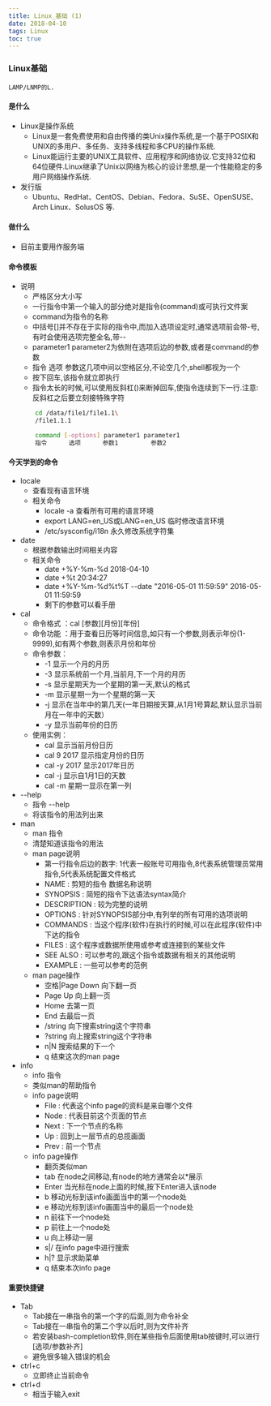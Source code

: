 ```yaml
---
title: Linux_基础 (1)
date: 2018-04-10
tags: Linux
toc: true
---
```


### Linux基础
    LAMP/LNMP的L.

<!-- more -->

#### 是什么
- Linux是操作系统
    * Linux是一套免费使用和自由传播的类Unix操作系统,是一个基于POSIX和UNIX的多用户、多任务、支持多线程和多CPU的操作系统.
    * Linux能运行主要的UNIX工具软件、应用程序和网络协议.它支持32位和64位硬件.Linux继承了Unix以网络为核心的设计思想,是一个性能稳定的多用户网络操作系统.
- 发行版
    * Ubuntu、RedHat、CentOS、Debian、Fedora、SuSE、OpenSUSE、Arch Linux、SolusOS 等.

#### 做什么
- 目前主要用作服务端

#### 命令模板
- 说明
    * 严格区分大小写
    * 一行指令中第一个输入的部分绝对是指令(command)或可执行文件案
    * command为指令的名称
    * 中括号[]并不存在于实际的指令中,而加入选项设定时,通常选项前会带-号,有时会使用选项完整全名,带--
    * parameter1 parameter2为依附在选项后边的参数,或者是command的参数
    * 指令 选项 参数这几项中间以空格区分,不论空几个,shell都视为一个
    * 按下回车,该指令就立即执行
    * 指令太长的时候,可以使用反斜杠(\)来断掉回车,使指令连续到下一行.注意:反斜杠之后要立刻接特殊字符
    ```bash
        cd /data/file1/file1.1\
        /file1.1.1

        command [-options] parameter1 parameter1
        指令      选项      参数1         参数2
    ```

#### 今天学到的命令
- locale
    * 查看现有语言环境
    * 相关命令
        * locale -a 查看所有可用的语言环境
        * export LANG=en_US或LANG=en_US 临时修改语言环境
        * /etc/sysconfig/i18n 永久修改系统字符集
- date
    * 根据参数输出时间相关内容
    * 相关命令
        * date +%Y-%m-%d 2018-04-10
        * date +%t  20:34:27
        * date +%Y-%m-%d%t%T --date "2016-05-01 11:59:59"  2016-05-01   11:59:59
        * 剩下的参数可以看手册
- cal
    * 命令格式 ：cal [参数][月份][年份]
    * 命令功能 ：用于查看日历等时间信息,如只有一个参数,则表示年份(1-9999),如有两个参数,则表示月份和年份
    * 命令参数：
        * -1 显示一个月的月历
        * -3 显示系统前一个月,当前月,下一个月的月历
        * -s  显示星期天为一个星期的第一天,默认的格式
        * -m 显示星期一为一个星期的第一天
        * -j  显示在当年中的第几天(一年日期按天算,从1月1号算起,默认显示当前月在一年中的天数）
        * -y  显示当前年份的日历
    * 使用实例：
        * cal 显示当前月份日历
        * cal 9 2017 显示指定月份的日历
        * cal -y 2017 显示2017年日历
        * cal -j 显示自1月1日的天数
        * cal -m 星期一显示在第一列
- \--help
    * 指令 --help
    * 将该指令的用法列出来
- man
    * man 指令
    * 清楚知道该指令的用法
    * man page说明
        * 第一行指令后边的数字: 1代表一般账号可用指令,8代表系统管理员常用指令,5代表系统配置文件格式
        * NAME : 剪短的指令 数据名称说明
        * SYNOPSIS : 简短的指令下达语法syntax简介
        * DESCRIPTION : 较为完整的说明
        * OPTIONS : 针对SYNOPSIS部分中,有列举的所有可用的选项说明
        * COMMANDS : 当这个程序(软件)在执行的时候,可以在此程序(软件)中下达的指令
        * FILES : 这个程序或数据所使用或参考或连接到的某些文件
        * SEE ALSO : 可以参考的,跟这个指令或数据有相关的其他说明
        * EXAMPLE : 一些可以参考的范例
    * man page操作
        * 空格|Page Down 向下翻一页
        * Page Up 向上翻一页
        * Home 去第一页
        * End 去最后一页
        * /string 向下搜索string这个字符串
        * ?string 向上搜索string这个字符串
        * n|N 搜索结果的下一个
        * q 结束这次的man page
- info 
    * info 指令
    * 类似man的帮助指令
    * info page说明
        * File : 代表这个info page的资料是来自哪个文件
        * Node : 代表目前这个页面的节点
        * Next : 下一个节点的名称
        * Up : 回到上一层节点的总揽画面
        * Prev : 前一个节点
    * info page操作
        * 翻页类似man
        * tab 在node之间移动,有node的地方通常会以*展示
        * Enter 当光标在node上面的时候,按下Enter进入该node
        * b 移动光标到该info画面当中的第一个node处
        * e 移动光标到该info画面当中的最后一个node处
        * n 前往下一个node处
        * p 前往上一个node处
        * u 向上移动一层
        * s|/ 在info page中进行搜索
        * h|? 显示求助菜单
        * q 结束本次info page

#### 重要快捷键
- Tab
    * Tab接在一串指令的第一个字的后面,则为命令补全
    * Tab接在一串指令的第二个字以后时,则为文件补齐
    * 若安装bash-completion软件,则在某些指令后面使用tab按键时,可以进行[选项/参数补齐]
    * 避免很多输入错误的机会
- ctrl+c
    * 立即终止当前命令
- ctrl+d
    * 相当于输入exit